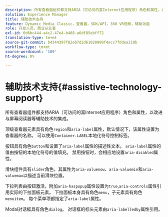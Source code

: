 ```yaml
---
description: 所有查看器组件都支持ARIA（可访问的富Internet应用程序）角色和属性，以改进与屏幕阅读器等辅助技术的集成。
solution: Experience Manager
title: 辅助技术支持
feature: Dynamic Media Classic，查看器，SDK/API，360 VR视频，辅助功能
role: 开发人员，商业从业者
exl-id: 0d6bc444-a4c2-47e4-b408-a6df85ebff72
translation-type: tm+mt
source-git-commit: b4344397f82eb7d2d61020909f4acc7fddea210b
workflow-type: tm+mt
source-wordcount: '189'
ht-degree: 0%

---
```


# 辅助技术支持{#assistive-technology-support}

所有查看器组件都支持ARIA（可访问的富Internet应用程序）角色和属性，以改进与屏幕阅读器等辅助技术的集成。

顶级查看器元素具有角色`region`和`aria-label`属性，默认情况下，该属性设置为查看器的名称。 可以使用`Container.LABEL`本地化符号控制标签。

按钮具有角色`button`和设置了`aria-label`属性的描述性文本。 `aria-label`属性的值由按钮的本地化符号的值填充。 禁用按钮时，会相应地设置`aria-disabled`属性。

滑块组件具有`slider`角色，其属性为`aria-valuenow`、`aria-valuemin`和`aria-valuemax`以描述当前滑块位置。

下拉列表由按钮激活，附加`aria-haspopup`属性设置为`true`,`aria-controls`属性引用实际的下拉面板元素。 下拉面板本身具有角色`menu`，子元素具有角色`menuitem`。 每个菜单项都指定了`aria-label`属性。

Modal对话框具有角色`dialog`。 对话框的标头元素由`aria-labelledby`属性引用。
